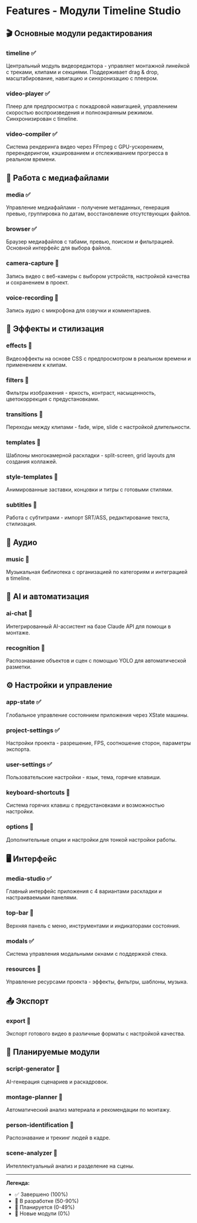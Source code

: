 # Features - Модули Timeline Studio

## 🎬 Основные модули редактирования

### timeline ✅
Центральный модуль видеоредактора - управляет монтажной линейкой с треками, клипами и секциями. Поддерживает drag & drop, масштабирование, навигацию и синхронизацию с плеером.

### video-player ✅
Плеер для предпросмотра с покадровой навигацией, управлением скоростью воспроизведения и полноэкранным режимом. Синхронизирован с timeline.

### video-compiler ✅
Система рендеринга видео через FFmpeg с GPU-ускорением, пререндерингом, кэшированием и отслеживанием прогресса в реальном времени.

## 📁 Работа с медиафайлами

### media ✅
Управление медиафайлами - получение метаданных, генерация превью, группировка по датам, восстановление отсутствующих файлов.

### browser ✅
Браузер медиафайлов с табами, превью, поиском и фильтрацией. Основной интерфейс для выбора файлов.

### camera-capture 🚧
Запись видео с веб-камеры с выбором устройств, настройкой качества и сохранением в проект.

### voice-recording 📝
Запись аудио с микрофона для озвучки и комментариев.

## 🎨 Эффекты и стилизация

### effects 🚧
Видеоэффекты на основе CSS с предпросмотром в реальном времени и применением к клипам.

### filters 🚧
Фильтры изображения - яркость, контраст, насыщенность, цветокоррекция с предустановками.

### transitions 🚧
Переходы между клипами - fade, wipe, slide с настройкой длительности.

### templates 🚧
Шаблоны многокамерной раскладки - split-screen, grid layouts для создания коллажей.

### style-templates 🚧
Анимированные заставки, концовки и титры с готовыми стилями.

### subtitles 🚧
Работа с субтитрами - импорт SRT/ASS, редактирование текста, стилизация.

## 🎵 Аудио

### music 🚧
Музыкальная библиотека с организацией по категориям и интеграцией в timeline.

## 🤖 AI и автоматизация

### ai-chat 📝
Интегрированный AI-ассистент на базе Claude API для помощи в монтаже.

### recognition 🚧
Распознавание объектов и сцен с помощью YOLO для автоматической разметки.

## ⚙️ Настройки и управление

### app-state ✅
Глобальное управление состоянием приложения через XState машины.

### project-settings ✅
Настройки проекта - разрешение, FPS, соотношение сторон, параметры экспорта.

### user-settings ✅
Пользовательские настройки - язык, тема, горячие клавиши.

### keyboard-shortcuts 📝
Система горячих клавиш с предустановками и возможностью настройки.

### options 🚧
Дополнительные опции и настройки для тонкой настройки работы.

## 🖥️ Интерфейс

### media-studio ✅
Главный интерфейс приложения с 4 вариантами раскладки и настраиваемыми панелями.

### top-bar 🚧
Верхняя панель с меню, инструментами и индикаторами состояния.

### modals ✅
Система управления модальными окнами с поддержкой стека.

### resources 🚧
Управление ресурсами проекта - эффекты, фильтры, шаблоны, музыка.

## 📤 Экспорт

### export 📝
Экспорт готового видео в различные форматы с настройкой качества.

## 🔮 Планируемые модули

### script-generator 🔮
AI-генерация сценариев и раскадровок.

### montage-planner 🔮
Автоматический анализ материала и рекомендации по монтажу.

### person-identification 🔮
Распознавание и трекинг людей в кадре.

### scene-analyzer 🔮
Интеллектуальный анализ и разделение на сцены.

---

**Легенда:**
- ✅ Завершено (100%)
- 🚧 В разработке (50-90%)
- 📝 Планируется (0-49%)
- 🔮 Новые модули (0%)
